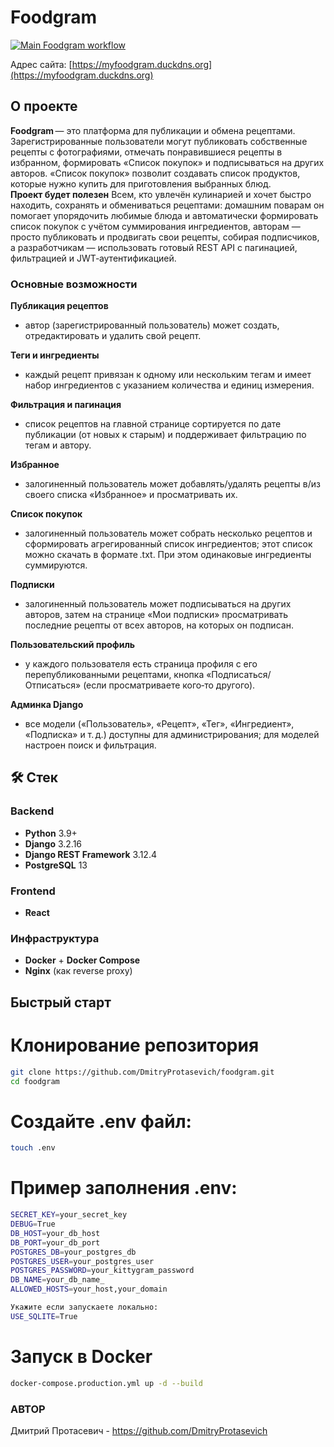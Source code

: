 # Foodgram

[![Main Foodgram workflow](https://github.com/DmitryProtasevich/foodgram/actions/workflows/main.yaml/badge.svg)](https://github.com/DmitryProtasevich/foodgram/actions/workflows/main.yaml)

Адрес сайта: [https://myfoodgram.duckdns.org](https://myfoodgram.duckdns.org)

## О проекте
**Foodgram** — это платформа для публикации и обмена рецептами. Зарегистрированные пользователи могут публиковать собственные рецепты с фотографиями, отмечать понравившиеся рецепты в избранном, формировать «Список покупок» и подписываться на других авторов. «Список покупок» позволит создавать список продуктов, которые нужно купить для приготовления выбранных блюд.  
**Проект будет полезен** 
Всем, кто увлечён кулинарией и хочет быстро находить, сохранять и обмениваться рецептами: домашним поварам он помогает упорядочить любимые блюда и автоматически формировать список покупок с учётом суммирования ингредиентов, авторам — просто публиковать и продвигать свои рецепты, собирая подписчиков, а разработчикам — использовать готовый REST API с пагинацией, фильтрацией и JWT‑аутентификацией.

### Основные возможности

**Публикация рецептов**
- автор (зарегистрированный пользователь) может создать, отредактировать и удалить свой рецепт.

**Теги и ингредиенты**
- каждый рецепт привязан к одному или нескольким тегам и имеет набор ингредиентов с указанием количества и единиц измерения.

**Фильтрация и пагинация**
- список рецептов на главной странице сортируется по дате публикации (от новых к старым) и поддерживает фильтрацию по тегам и автору.

**Избранное**
- залогиненный пользователь может добавлять/удалять рецепты в/из своего списка «Избранное» и просматривать их.

**Список покупок** 
- залогиненный пользователь может собрать несколько рецептов и сформировать агрегированный список ингредиентов; этот список можно скачать в формате .txt. При этом одинаковые ингредиенты суммируются.

**Подписки**
 - залогиненный пользователь может подписываться на других авторов, затем на странице «Мои подписки» просматривать последние рецепты от всех авторов, на которых он подписан.

**Пользовательский профиль**
- у каждого пользователя есть страница профиля с его перепубликованными рецептами, кнопка «Подписаться/Отписаться» (если просматриваете кого‑то другого).

**Админка Django**
- все модели («Пользователь», «Рецепт», «Тег», «Ингредиент», «Подписка» и т. д.) доступны для администрирования; для моделей настроен поиск и фильтрация.
 
## 🛠 Стек

### Backend
- **Python** 3.9+
- **Django** 3.2.16
- **Django REST Framework** 3.12.4
- **PostgreSQL** 13

### Frontend
- **React**

### Инфраструктура
- **Docker** + **Docker Compose**
- **Nginx** (как reverse proxy)

## Быстрый старт

# Клонирование репозитория
```bash
git clone https://github.com/DmitryProtasevich/foodgram.git
cd foodgram
```

# Создайте .env файл:    

```bash
touch .env
```

# Пример заполнения .env:    
```bash
SECRET_KEY=your_secret_key
DEBUG=True
DB_HOST=your_db_host
DB_PORT=your_db_port
POSTGRES_DB=your_postgres_db
POSTGRES_USER=your_postgres_user
POSTGRES_PASSWORD=your_kittygram_password
DB_NAME=your_db_name_
ALLOWED_HOSTS=your_host,your_domain  

Укажите если запускаете локально:  
USE_SQLITE=True
```

# Запуск в Docker    
```bash
docker-compose.production.yml up -d --build
```
### АВТОР
Дмитрий Протасевич - https://github.com/DmitryProtasevich  

